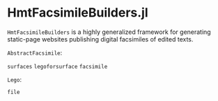 # HmtFacsimileBuilders.jl

`HmtFacsimileBuilders` is a highly generalized framework for generating static-page websites publishing digital facsimiles of edited texts.

`AbstractFacsimile`:  

`surfaces`
`legoforsurface`
`facsimile`


`Lego`:

`file`


